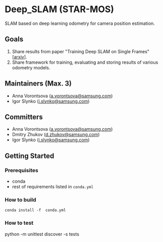 # Deep_SLAM (STAR-MOS)

SLAM based on deep learning odometry for camera position estimation.

## Goals	
1) Share results from paper "Training Deep SLAM on Single Frames" [[arxiv](https://arxiv.org/abs/1912.05405)]. 
2) Share framework for training, evaluating and storing results of various odometry models.

## Maintainers (Max. 3)	
* Anna Vorontsova (a.vorontsova@samsung.com)
* Igor Slynko (i.slynko@samsung.com)

## Committers	
* Anna Vorontsova (a.vorontsova@samsung.com)
* Dmitry Zhukov (d.zhukov@samsung.com)
* Igor Slynko (i.slynko@samsung.com)

## Getting Started
### Prerequisites
- conda 
- rest of  requirements listed in `conda.yml`

### How to build
`conda install -f  conda.yml`

### How to test
python -m unittest discover -s tests
